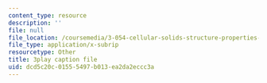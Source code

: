 ```yaml
---
content_type: resource
description: ''
file: null
file_location: /coursemedia/3-054-cellular-solids-structure-properties-and-applications-spring-2015/dcd5c20c01555497b013ea2da2eccc3a_rjYk_5_oe6U.vtt
file_type: application/x-subrip
resourcetype: Other
title: 3play caption file
uid: dcd5c20c-0155-5497-b013-ea2da2eccc3a
---
```

